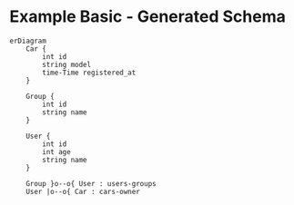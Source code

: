# Example Basic - Generated Schema
<!-- #start:entmaid -->
```mermaid
erDiagram
	Car {
		int id
		string model
		time-Time registered_at
	}

	Group {
		int id
		string name
	}

	User {
		int id
		int age
		string name
	}

	Group }o--o{ User : users-groups
	User |o--o{ Car : cars-owner

```
<!-- #end:entmaid -->